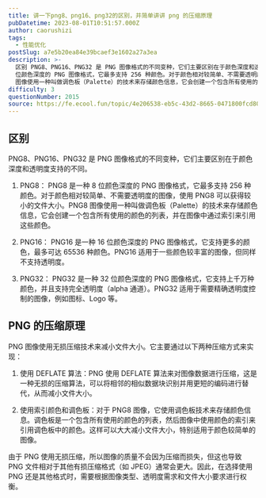 ```yaml
---
title: 讲一下png8、png16、png32的区别，并简单讲讲 png 的压缩原理
pubDatetime: 2023-08-01T10:51:57.000Z
author: caorushizi
tags:
  - 性能优化
postSlug: a7e5b20ea84e39bcaef3e1602a27a3ea
description: >-
  区别 PNG8、PNG16、PNG32 是 PNG 图像格式的不同变种，它们主要区别在于颜色深度和透明度支持的不同。 PNG8： PNG8 是一种 8
  位颜色深度的 PNG 图像格式，它最多支持 256 种颜色。对于颜色相对较简单、不需要透明度的图像，使用 PNG8 可以获得较小的文件大小。PNG8
  图像使用一种叫做调色板（Palette）的技术来存储颜色信息，它会创建一个包含所有使用的颜色的列表
difficulty: 3
questionNumber: 2015
source: https://fe.ecool.fun/topic/4e206538-eb5c-43d2-8665-0471800fcd80
---
```


## 区别

PNG8、PNG16、PNG32 是 PNG 图像格式的不同变种，它们主要区别在于颜色深度和透明度支持的不同。

1. PNG8：
   PNG8 是一种 8 位颜色深度的 PNG 图像格式，它最多支持 256 种颜色。对于颜色相对较简单、不需要透明度的图像，使用 PNG8 可以获得较小的文件大小。PNG8 图像使用一种叫做调色板（Palette）的技术来存储颜色信息，它会创建一个包含所有使用的颜色的列表，并在图像中通过索引来引用这些颜色。

2. PNG16：
   PNG16 是一种 16 位颜色深度的 PNG 图像格式，它支持更多的颜色，最多可达 65536 种颜色。PNG16 适用于一些颜色较丰富的图像，但同样不支持透明度。

3. PNG32：
   PNG32 是一种 32 位颜色深度的 PNG 图像格式，它支持上千万种颜色，并且支持完全透明度（alpha 通道）。PNG32 适用于需要精确透明度控制的图像，例如图标、Logo 等。

## PNG 的压缩原理

PNG 图像使用无损压缩技术来减小文件大小。它主要通过以下两种压缩方式来实现：

1. 使用 DEFLATE 算法：PNG 使用 DEFLATE 算法来对图像数据进行压缩，这是一种无损的压缩算法，可以将相邻的相似数据块识别并用更短的编码进行替代，从而减小文件大小。

2. 使用索引颜色和调色板：对于 PNG8 图像，它使用调色板技术来存储颜色信息。调色板是一个包含所有使用的颜色的列表，然后图像中使用颜色的索引来引用调色板中的颜色。这样可以大大减小文件大小，特别适用于颜色较简单的图像。

由于 PNG 使用无损压缩，所以图像的质量不会因为压缩而损失，但这也导致 PNG 文件相对于其他有损压缩格式（如 JPEG）通常会更大。因此，在选择使用 PNG 还是其他格式时，需要根据图像类型、透明度需求和文件大小要求进行权衡。
